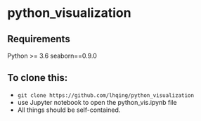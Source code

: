 # python_visualization

## Requirements
Python >= 3.6
seaborn==0.9.0

## To clone this:
- `git clone https://github.com/lhqing/python_visualization`
- use Jupyter notebook to open the python_vis.ipynb file
- All things should be self-contained.
